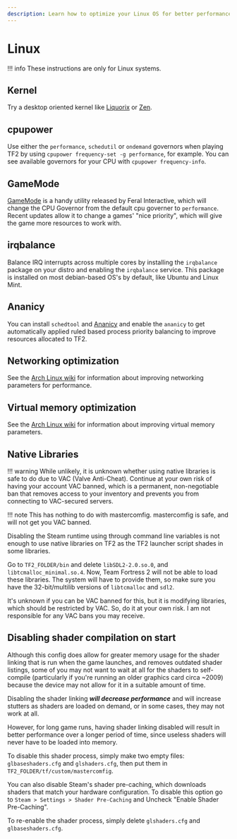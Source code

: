 ```yaml
---
description: Learn how to optimize your Linux OS for better performance.
---
```


# Linux

!!! info
    These instructions are only for Linux systems.

## Kernel
Try a desktop oriented kernel like [Liquorix](https://liquorix.net/) or [Zen](https://github.com/zen-kernel).

## cpupower
Use either the `performance`, `schedutil` or `ondemand` governors when playing TF2 by using `cpupower frequency-set -g performance`, for example. You can see available governors for your CPU with `cpupower frequency-info`.

## GameMode
[GameMode](https://github.com/FeralInteractive/gamemode) is a handy utility released by Feral Interactive, which will change the CPU Governor from the default cpu governer to `performance`. Recent updates allow it to change a games' "nice priority", which will give the game more resources to work with.

## irqbalance
Balance IRQ interrupts across multiple cores by installing the `irqbalance` package on your distro and enabling the `irqbalance` service. This package is installed on most debian-based OS's by default, like Ubuntu and Linux Mint.

## Ananicy
You can install `schedtool` and [Ananicy](https://github.com/Nefelim4ag/Ananicy) and enable the `ananicy` to get automatically applied ruled based process priority balancing to improve resources allocated to TF2.

## Networking optimization

See the [Arch Linux wiki](https://wiki.archlinux.org/index.php/Sysctl#Improving_performance) for information about improving networking parameters for performance.

## Virtual memory optimization

See the [Arch Linux wiki](https://wiki.archlinux.org/index.php/Sysctl#Virtual_memory) for information about improving virtual memory parameters.

## Native Libraries

!!! warning
    While unlikely, it is unknown whether using native libraries is safe to do due to VAC (Valve Anti-Cheat). Continue at your own risk of having your account VAC banned, which is a permanent, non-negotiable ban that removes access to your inventory and prevents you from connecting to VAC-secured servers.

!!! note
    This has nothing to do with mastercomfig. mastercomfig is safe, and will not get you VAC banned.

Disabling the Steam runtime using through command line variables is not enough to use native libraries
on TF2 as the TF2 launcher script shades in some libraries.

Go to `TF2_FOLDER/bin` and delete `libSDL2-2.0.so.0`, and `libtcmalloc_minimal.so.4`.
Now, Team Fortress 2 will not be able to load these libraries. The system will have to
provide them, so make sure you have the 32-bit/multilib versions of `libtcmalloc` and `sdl2`.

It's unknown if you can be VAC banned for this, but it is modifying libraries, which should be
restricted by VAC. So, do it at your own risk. I am not responsible for any VAC bans you may receive.

## Disabling shader compilation on start
Although this config does allow for greater memory usage for the shader linking
that is run when the game launches, and removes outdated shader listings, some of you
may not want to wait at all for the shaders to self-compile (particularly if you're running an older graphics card circa ~2009) because the device may not allow for it in a suitable amount of time.

Disabling the shader linking **_will decrease performance_** and will increase
stutters as shaders are loaded on demand, or in some cases, they may not work at all.

However, for long game runs, having shader linking disabled will result in better
performance over a longer period of time, since useless shaders will never have to be loaded into memory.

To disable this shader process, simply make two empty files: `glbaseshaders.cfg` and `glshaders.cfg`,
then put them in `TF2_FOLDER/tf/custom/mastercomfig`.

You can also disable Steam's shader pre-caching, which downloads shaders that match your hardware configuration.
To disable this option go to `Steam > Settings > Shader Pre-Caching` and Uncheck "Enable Shader Pre-Caching".

To re-enable the shader process, simply delete `glshaders.cfg` and `glbaseshaders.cfg`.

